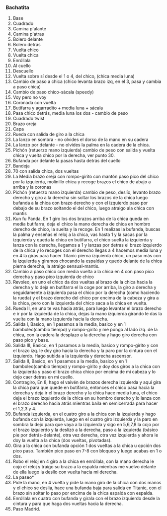 ### Bachatita
1. Base
2. Cuadrado
3. Camina p'alante
4. Camina p'atras
5. Bolero delante
6. Bolero detrás
7. Vuelta chico
8. Vuelta chica
9. Enróllala
10. Al cuello
11. Descuello
12. Vuelta sobre sí desde el 1 o 4, del chico, (chica media luna)
13. Cambio de paso a chica (chico levanta brazo izq, en el 3, pasa y cambia a paso chica)
14. Cambio de paso chico-sácala (speedy)
15. Voy pero no voy
16. Coronada con vuelta
17. Butifarra y agarradito + media luna + sácala
18. Pasa chico detrás, media luna los dos - cambio de peso
19. Cuadrado twist
20. Brazo oreja
21. Capa
22. Rueda con salida de giro a la chica
23. La lanzo en sombra - no olvides el dorso de la mano en su cadera
24. La lanzo por delante - no olvides la palma en la cadera de la chica.
25. Pichón (retuerzo mano izquierda) cambio de peso con salida y vuelta chica y vuelta chico por la derecha, ver punto 30.
26. Bufanda por delante la pasas hasta detrás del cuello
27. Bandeja
28. 70 con salida chica, dos vueltas
29. La Media brazo oreja con rompo-girito con mantón paso pico del chico por la  izquierda, molinillo chica y recoge brazos el chico de abajo a arriba y la coronas
30. Pichón (retuerzo mano izquierda) cambio de peso, deslío, levanto brazo derecho y giro a la derecha sin soltar los brazos de la chica luego bufanda a la chica con brazo derecho y con el izquierdo paso por debajo de su brazo soltando el del chico, luego atraigo ala chica con mantis
31. Kun fu Panda, En 1 giro los dos brazos arriba de la chica queda en media butifarra, deja el chico la mano derecha de chica en hombro derecho de  chico, la suelta y la recoge. En 1 realizas la bufanda, buscas la palma y enseñas el reloj a la chica, vas hasta 1 y la sacas por la izquierda y queda la chica en butifarra, el chico suelta la izquierda y lanza con la derecha, llegamos a 1 y lanzas por detras el brazo izquierdo de la chica y lo recoges con el derecho llegas a 4 hacemos media luna y en 4 la giras para hacer Titanic pierna izquierda chico, un paso más con la izquierda y giramos  chocando la espaldas y quedo delante de la chica pierna derecha, la atraigo sensual-mantis.
32. Cambio a paso chico con media vuelta a la chica en 4 con paso pico derecha y paso pico izquierda de chico
33. Revoleo, en uno el chico da dos vueltas al brazo de la chica hacia la derecha y lo deja en butifarra el la coge por arriba, la giro a derecha y seguidamente a izquierda pasa el chico por la derecha (como haciendo la rueda) y el brazo derecho del chico por encima de la cabeza y gira a la chica, pero con la izquierda del chico saca a la chica en vuelta.
34. Rueda II, en uno te vas hacia atrás, para luego levantar el brazo derecho e ir por la izquierda de la chica, dejas la mano izquierda girando le das la vuelta con la mano izquierda hacia la derecha.
35. Salida I, Basico, en 1 pasamos a la media, basico y en 1 bamboleo(cambio tiempo) y rompo-girito y me pongo al lado izq. de la chica, con la cadera la desplazo a la derecha y hago giro derecha con paso pico y base.
36. Salida III, Basico, en 1 pasamos a la media, basico y rompo-girito y con el brazo izq. le doy giro hacia la derecha y la paro por la cintura con el izquierdo. Hago subida a la izquierda y derecha ascensor.
37. Salida II, Basico, en 1 pasamos a la media, basico y en 1 bamboleo(cambio tiempo) y rompo-girito y doy dos giros a la chica con la izquierda y paso el brazo chica chico por encima de mi cabeza y lo dejo caer detras en mi cuello.
38. Contragiro, En 8, hago el vaivén de brazos derecha izquierda y aquí gira la chica para que quede en butifarra, entonces el chico pasa hacia la derecha y deja ir el brazo derecho y la chica hace media luna, el chico deja el brazo izquierdo de la chica en su hombro derecho y lo lanza con el brazo derecho hacia atrás mientras baila en semicerrada para hacer el 1,2,3 y 4.
39. Bufanda izquierda, en el cuatro giro a la chica con la izquierda y hago bufanda con la izquierda, luego en el cuatro giro izquierda y la paro en sombra la dejo para que vaya a la izquierda y sigo en 5,6,7,8 la cojo por el brazo izquierdo y la deslizó a la derecha, paso a la izquierda (básico pie por detrás-delante), otra vez derecha, otra vez izquierda y ahora le doy la vuelta a la chica (dos vueltas, pivotadas).
40. Gira a la chica con bufanda opción 1 dos vueltas a la chica u opción dos pico paso. También pico paso en 7-8 con bloqueo y luego acabas en 1 o dos.
41. Robo el reloj en 4 giro a la chica en enróllala, con la mano derecha le cojo el reloj y traigo su brazo a la espalda mientras me vuelvo delante de ella luego la deslío con vuelta hacia mi derecha.
42. La paseo*
43. Pide la mano, en 4 vuelta y pide la mano giro de la chica con dos manos y el chico se deslia, hace una bufanda baja para salida en Titanic, con el brazo sin soltar lo paso por encima de la chica espalda con espalda.
44. Enróllala en cuatro con bufanda y girala con el brazo izquierdo desde la cintura y para que haga dos vueltas hacia la derecha.
45. Paso Madrid.
